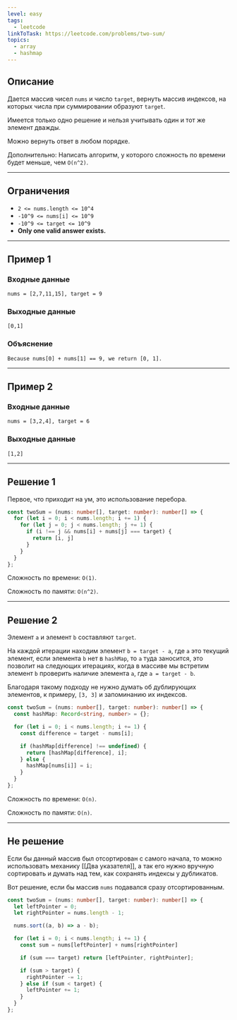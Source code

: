 ```yaml
---
level: easy
tags:
  - leetcode
linkToTask: https://leetcode.com/problems/two-sum/
topics:
  - array
  - hashmap
---
```

## Описание

Дается массив чисел `nums` и число `target`, вернуть массив индексов, на которых числа при суммировании образуют `target`.

Имеется только одно решение и нельзя учитывать один и тот же элемент дважды.

Можно вернуть ответ в любом порядке.

Дополнительно: Написать алгоритм, у которого сложность по времени будет меньше, чем `O(n^2)`.

---
## Ограничения

- `2 <= nums.length <= 10^4`
- `-10^9 <= nums[i] <= 10^9`
- `-10^9 <= target <= 10^9`
- **Only one valid answer exists.**

---
## Пример 1

### Входные данные

```
nums = [2,7,11,15], target = 9
```
### Выходные данные

```
[0,1]
```
### Объяснение

```
Because nums[0] + nums[1] == 9, we return [0, 1].
```

---
## Пример 2

### Входные данные

```
nums = [3,2,4], target = 6
```
### Выходные данные

```
[1,2]
```

---
## Решение 1

Первое, что приходит на ум, это использование перебора.

```typescript
const twoSum = (nums: number[], target: number): number[] => {
  for (let i = 0; i < nums.length; i += 1) {
    for (let j = 0; j < nums.length; j += 1) {
      if (i !== j && nums[i] + nums[j] === target) {
        return [i, j]
      }
    }
  }
};
```

Сложность по времени: `O(1)`.

Сложность по памяти: `O(n^2)`.

---
## Решение 2

Элемент `a` и элемент `b` составляют `target`.

На каждой итерации находим элемент `b = target - a`, где `a` это текущий элемент, если элемента `b` нет в `hashMap`, то `a` туда заносится, это позволит на следующих итерациях, когда в массиве мы встретим элемент `b` проверить наличие элемента  `a`, где `a = target - b`.

Благодаря такому подходу не нужно думать об дублирующих элементов, к примеру, `[3, 3]` и запоминанию их индексов.

```typescript
const twoSum = (nums: number[], target: number): number[] => {
  const hashMap: Record<string, number> = {};

  for (let i = 0; i < nums.length; i += 1) {
    const difference = target - nums[i];

    if (hashMap[difference] !== undefined) {
      return [hashMap[difference], i];
    } else {
      hashMap[nums[i]] = i;
    }
  }
};
```

Сложность по времени: `O(n)`.

Сложность по памяти: `O(n)`.

---
## Не решение

Если бы данный массив был отсортирован с самого начала, то можно использовать механику [[Два указателя]], а так его нужно вручную сортировать и думать над тем, как сохранять индексы у дубликатов.

Вот решение, если бы массив `nums` подавался сразу отсортированным.

```typescript
const twoSum = (nums: number[], target: number): number[] => {
  let leftPointer = 0;
  let rightPointer = nums.length - 1;

  nums.sort((a, b) => a - b);

  for (let i = 0; i < nums.length; i += 1) {
    const sum = nums[leftPointer] + nums[rightPointer]

    if (sum === target) return [leftPointer, rightPointer];

    if (sum > target) {
      rightPointer -= 1;
    } else if (sum < target) {
      leftPointer += 1;
    }
  }
};
```